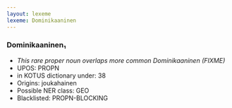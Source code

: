 ```yaml
---
layout: lexeme
lexeme: Dominikaaninen
---
```


###  Dominikaaninen₁

* _This rare proper noun overlaps more common *Dominikaaninen* (FIXME)_
* UPOS:  PROPN
* in KOTUS dictionary under:  38
* Origins: joukahainen 
* Possible NER class:  GEO
* Blacklisted:  PROPN-BLOCKING

